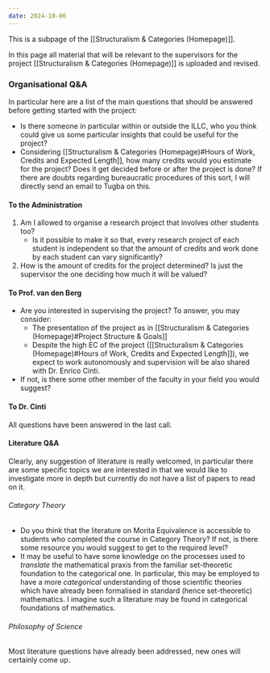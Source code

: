 ```yaml
---
date: 2024-10-06
---
```

This is a subpage of the [[Structuralism & Categories (Homepage)]].

In this page all material that will be relevant to the supervisors for the project [[Structuralism & Categories (Homepage)]] is uploaded and revised.
### Organisational Q&A
In particular here are a list of the main questions that should be answered before getting started with the project:
- Is there someone in particular within or outside the ILLC, who you think could give us some particular insights that could be useful for the project?
- Considering [[Structuralism & Categories (Homepage)#Hours of Work, Credits and Expected Length]], how many credits would you estimate for the project? Does it get decided before or after the project is done? If there are doubts regarding bureaucratic procedures of this sort, I will directly send an email to Tugba on this.
#### To the Administration
1. Am I allowed to organise a research project that involves other students too? 
	- Is it possible to make it so that, every research project of each student is independent so that the amount of credits and work done by each student can vary significantly?
2. How is the amount of credits for the project determined? Is just the supervisor the one deciding how much it will be valued?
#### To Prof. van den Berg
- Are you interested in supervising the project? To answer, you may consider:
	- The presentation of the project as in [[Structuralism & Categories (Homepage)#Project Structure & Goals]] 
	- Despite the high EC of the project ([[Structuralism & Categories (Homepage)#Hours of Work, Credits and Expected Length]]), we expect to work autonomously and supervision will be also shared with Dr. Enrico Cinti.
- If not, is there some other member of the faculty in your field you would suggest?
#### To Dr. Cinti
All questions have been answered in the last call.
#### Literature Q&A
Clearly, any suggestion of literature is really welcomed, in particular there are some specific topics we are interested in that we would like to investigate more in depth but currently do not have a list of papers to read on it.
###### Category Theory
- Do you think that the literature on Morita Equivalence is accessible to students who completed the course in Category Theory? If not, is there some resource you would suggest to get to the required level?
- It may be useful to have some knowledge on the processes used to _translate_ the mathematical praxis from the familiar set-theoretic foundation to the categorical one. In particular, this may be employed to have a more _categorical_ understanding of those scientific theories which have already been formalised in standard (hence set-theoretic) mathematics. I imagine such a literature may be found in categorical foundations of mathematics.
###### Philosophy of Science
Most literature questions have already been addressed, new ones will certainly come up.